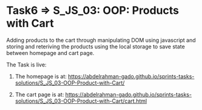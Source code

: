 # Task6 => S_JS_03: OOP: Products with Cart
Adding products to the cart through manipulating DOM using javascript and storing and reteriving the products using the local storage to save state between homepage and cart page.

The Task is live:
  1. The homepage is at: https://abdelrahman-gado.github.io/sprints-tasks-solutions/S_JS_03-OOP-Product-with-Cart/
   
  2. The cart page is at: https://abdelrahman-gado.github.io/sprints-tasks-solutions/S_JS_03-OOP-Product-with-Cart/cart.html